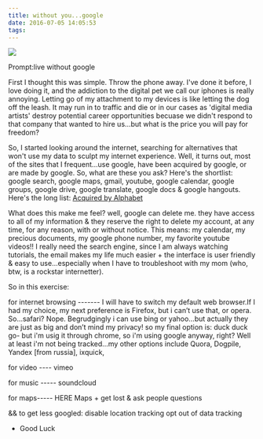 ```yaml
---
title: without you...google
date: 2016-07-05 14:05:53
tags:
---
```

<a href="http://i.imgur.com/f0D4ZZL.png"><img src="http://i.imgur.com/f0D4ZZL.png" /></a>

Prompt:live without google

First I thought this was simple.  Throw the phone away. I've done it before, I love doing it, and the addiction to the digital pet we call our iphones is really annoying. Letting go of my attachment to my devices is like letting the dog off the leash.  It may run in to traffic and die or in our cases as 'digital media artists' destroy potential career opportunities becuase we didn't respond to that company that wanted to hire us...but what is the price you will pay for freedom? 

So, I started looking around the internet, searching for alternatives that won't use my data to sculpt my internet experience.  Well, it turns out, most of the sites that I frequent...use google, have been acquired by google, or are made by google. 
So, what are these you ask? 
Here's the shortlist: google search, google maps, gmail, youtube, google calendar, google groups, google drive, google translate, google docs & google hangouts.
Here's the long list: <a href= "https://en.wikipedia.org/wiki/List_of_mergers_and_acquisitions_by_Alphabet"/> Acquired by Alphabet</a>

What does this make me feel? well, google can delete me. they have access to all of my information & they reserve the right to delete my account, at any time, for any reason, with or without notice.  This means: my calendar, my precious documents, my google phone number, my favorite youtube videos!!  I really need the search engine, since I am always watching tutorials, the email makes my life much easier + the interface is user friendly & easy to use...especially when I have to troubleshoot with my mom (who, btw, is a rockstar internetter). 

So in this exercise:

for internet browsing -------
I will have to switch my default web browser.If I had my choice, my next preference is Firefox, but i can’t use that, or opera.  So…safari? Nope. Begrudgingly i can use bing or yahoo…but actually they are just as big and don’t mind my privacy! so my final option is: duck duck go- but i'm usig it through chrome, so i'm using google anyway, right? Well at least i'm not being tracked...my other options include Quora, Dogpile, Yandex [from russia], ixquick,

for video ----
vimeo 

for music -----
soundcloud

for maps----- 
HERE Maps + get lost & ask people questions

&&
to get less googled: 
disable location tracking
opt out of data tracking

+ Good Luck


